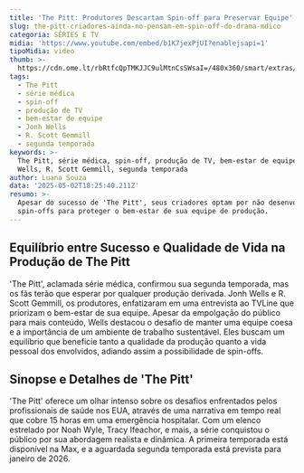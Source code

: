 ```yaml
---
title: 'The Pitt: Produtores Descartam Spin-off para Preservar Equipe'
slug: the-pitt-criadores-ainda-no-pensam-em-spin-off-do-drama-mdico
categoria: SÉRIES E TV
midia: 'https://www.youtube.com/embed/b1K7jexPjUI?enablejsapi=1'
tipoMidia: video
thumb: >-
  https://cdn.ome.lt/rbRtfcQpTMKJJC9ulMtnCsSWsaI=/480x360/smart/extras/conteudos/Captura_de_tela_2025-05-02_150819.png
tags:
  - The Pitt
  - série médica
  - spin-off
  - produção de TV
  - bem-estar de equipe
  - Jonh Wells
  - R. Scott Gemmill
  - segunda temporada
keywords: >-
  The Pitt, série médica, spin-off, produção de TV, bem-estar de equipe, Jonh
  Wells, R. Scott Gemmill, segunda temporada
author: Luana Souza
data: '2025-05-02T18:25:40.211Z'
resumo: >-
  Apesar do sucesso de 'The Pitt', seus criadores optam por não desenvolver
  spin-offs para proteger o bem-estar de sua equipe de produção.
---
```


## Equilíbrio entre Sucesso e Qualidade de Vida na Produção de The Pitt

'The Pitt', aclamada série médica, confirmou sua segunda temporada, mas os fãs terão que esperar por qualquer produção derivada. Jonh Wells e R. Scott Gemmill, os produtores, enfatizaram em uma entrevista ao TVLine que priorizam o bem-estar de sua equipe. Apesar da empolgação do público para mais conteúdo, Wells destacou o desafio de manter uma equipe coesa e a importância de um ambiente de trabalho sustentável. Eles buscam um equilíbrio que beneficie tanto a qualidade da produção quanto a vida pessoal dos envolvidos, adiando assim a possibilidade de spin-offs.

## Sinopse e Detalhes de 'The Pitt'

'The Pitt' oferece um olhar intenso sobre os desafios enfrentados pelos profissionais de saúde nos EUA, através de uma narrativa em tempo real que cobre 15 horas em uma emergência hospitalar. Com um elenco estrelado por Noah Wyle, Tracy Ifeachor, e mais, a série conquistou o público por sua abordagem realista e dinâmica. A primeira temporada está disponível na Max, e a aguardada segunda temporada está prevista para janeiro de 2026.
